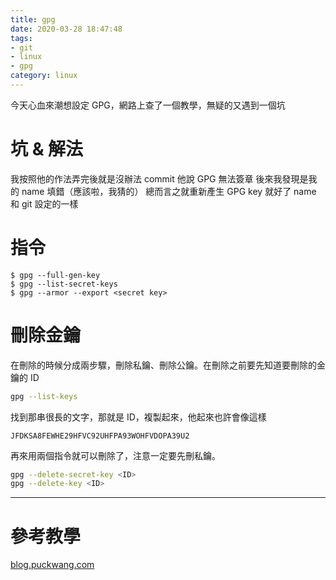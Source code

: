 ```yaml
---
title: gpg
date: 2020-03-28 18:47:48
tags:
- git
- linux
- gpg
category: linux
---
```


今天心血來潮想設定 GPG，網路上查了一個教學，無疑的又遇到一個坑

# 坑 & 解法
我按照他的作法弄完後就是沒辦法 commit
他說 GPG 無法簽章
後來我發現是我的 name 填錯（應該啦，我猜的）
總而言之就重新產生 GPG key 就好了
name 和 git 設定的一樣

# 指令
```
$ gpg --full-gen-key
$ gpg --list-secret-keys
$ gpg --armor --export <secret key>
```

# 刪除金鑰
在刪除的時候分成兩步驟，刪除私鑰、刪除公鑰。在刪除之前要先知道要刪除的金鑰的 ID
```bash
gpg --list-keys
```

找到那串很長的文字，那就是 ID，複製起來，他起來也許會像這樣
```
JFDKSA8FEWHE29HFVC92UHFPA93WOHFVDOPA39U2
```

再來用兩個指令就可以刪除了，注意一定要先刪私鑰。
```bash
gpg --delete-secret-key <ID>
gpg --delete-key <ID>
```


---

# 參考教學
[blog.puckwang.com](https://blog.puckwang.com/post/2019/sign_git_commit_with_gpg/)
